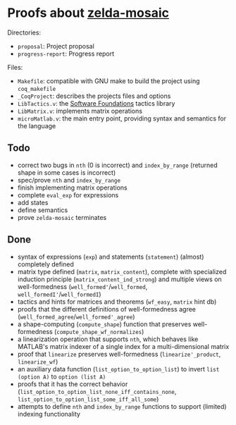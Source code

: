 # Proofs about [zelda-mosaic](https://github.com/benknoble/zelda-mosaic)

Directories:
- `proposal`: Project proposal
- `progress-report`: Progress report

Files:
- `Makefile`: compatible with GNU make to build the project using `coq_makefile`
- `_CoqProject`: describes the projects files and options
- `LibTactics.v`: the [Software Foundations](https://softwarefoundations.cis.upenn.edu) tactics library
- `LibMatrix.v`: implements matrix operations
- `microMatlab.v`: the main entry point, providing syntax and semantics for the
  language

## Todo

- correct two bugs in `nth` (0 is incorrect) and `index_by_range` (returned
  shape in some cases is incorrect)
- spec/prove `nth` and `index_by_range`
- finish implementing matrix operations
- complete `eval_exp` for expressions
- add states
- define semantics
- prove `zelda-mosaic` terminates

## Done

- syntax of expressions (`exp`) and statements (`statement`) (almost) completely
  defined
- matrix type defined (`matrix`, `matrix_content`), complete with specialized
  induction principle (`matrix_content_ind_strong`) and multiple views on
  well-formedness (`well_formed'`/`well_formed`, `well_formedI'`/`well_formedI`)
- tactics and hints for matrices and theorems (`wf_easy`, `matrix` hint db)
- proofs that the different definitions of well-formedness agree
  (`well_formed_agree`/`well_formed'_agree`)
- a shape-computing (`compute_shape`) function that preserves well-formedness
  (`compute_shape_wf_normalizes`)
- a linearization operation that supports `nth`, which behaves like MATLAB's
  matrix indexer of a single index for a multi-dimensional matrix
- proof that `linearize` preserves well-formedness (`linearize'_product`,
  `linearize_wf`)
- an auxiliary data function (`list_option_to_option_list`) to invert `list
  (option A)` to `option (list A)`
- proofs that it has the correct behavior
  (`list_option_to_option_list_none_iff_contains_none`,
  `list_option_to_option_list_some_iff_all_some`)
- attempts to define `nth` and `index_by_range` functions to support (limited)
  indexing functionality
